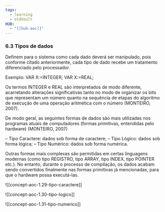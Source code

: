 ```yaml
---
tags:
  - learning
  - oldVoult
HUB:
  - "[[hub-aoc]]"
---
```

### 6.3 Tipos de dados

Definem para o sistema como cada dado deverá ser manipulado, pois conforme citado anteriormente, cada tipo de dado recebe um tratamento diferenciado pelo processador.

Exemplo: VAR X:=INTEGER; VAR X:=REAL;

Os termos INTEGER e REAL são interpretados de modo diferente, acarretando alterações significativas tanto no modo de organizar os bits que representam um número quanto na sequência de etapas do algoritmo de execução de uma operação aritmética com o número (MONTEIRO, 2007).

De modo geral, as seguintes formas de dados são mais utilizadas nos programas atuais de computadores (formas primitivas, entendidas pelo hardware) (MONTEIRO, 2007)

– Tipo Caractere: dados sob forma de caractere; 
– Tipo Lógico: dados sob forma lógica; 
– Tipo Numérico: dados sob forma numérica.

Outras formas mais complexas são permitidas em certas linguagens modernas (como tipo REGISTRO, tipo ARRAY, tipo INDEX, tipo POINTER etc.). No entanto, durante o processo de compilação, os dados acabam sendo convertidos finalmente nas formas primitivas já mencionadas, para que o hardware possa executá-las.

![[concept-aoc-1.29-tipo-caractere]]

![[concept-aoc-1.30-tipo-logico]]

![[concept-aoc-1.31-tipo-numerico]]